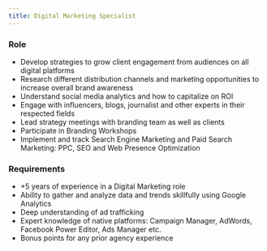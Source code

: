 ```yaml
---
title: Digital Marketing Specialist
---
```


### Role

- Develop strategies to grow client engagement from audiences on all digital platforms
- Research different distribution channels and marketing opportunities to increase overall brand awareness
- Understand social media analytics and how to capitalize on ROI
- Engage with influencers, blogs, journalist and other experts in their respected fields
- Lead strategy meetings with branding team as well as clients
- Participate in Branding Workshops
- Implement and track Search Engine Marketing and Paid Search Marketing: PPC, SEO and Web Presence Optimization

### Requirements

- +5 years of experience in a Digital Marketing role
- Ability to gather and analyze data and trends skillfully using Google Analytics
- Deep understanding of ad trafficking
- Expert knowledge of native platforms: Campaign Manager, AdWords, Facebook Power Editor, Ads Manager etc.
- Bonus points for any prior agency experience
